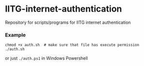 # IITG-internet-authentication
Repository for scripts/programs for IITG internet authentication

### Example
```
chmod +x auth.sh  # make sure that file has execute permission
./auth.sh
```
or just `./auth.ps1` in Windows Powershell
